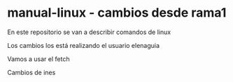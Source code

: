 # manual-linux - cambios desde rama1
En este repositorio se van a describir comandos de linux


Los cambios los está realizando el usuario elenaguia

Vamos a usar el fetch

Cambios de ines
